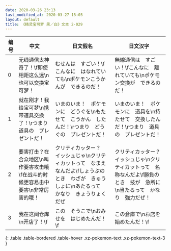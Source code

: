 ```yaml
---
date: 2020-03-26 23:13
last_modified_at: 2020-03-27 15:05
layout: default
title: 《精灵宝可梦 黑／白》文本 2-029
---
```

| 编号 | 中文 | 日文假名 | 日文汉字 |
| ---- | ---- | ---- | --- |
| 0 | 无线通信太神奇了！\f即使相距这么远\n也可以交换宝可梦！ | むせんは　すごい！\fこんなに　はなれていても\nポケモンこうかんが　できるのだ！ | 無線通信は　すごい！\fこんなに　離れていても\nポケモン交換が　できるのだ！ |
| 1 | 就在刚才！我给宝可梦\n携带道具交换了！\rつまり　道具の　プレゼントだ！ | いまのいま！　ポケモンに　どうぐを\nもたせて　こうかん　したんだ！\rつまり　どうぐの　プレゼントだ！ | いまのいま！　ポケモンに　道具を\n持たせて　交換したんだ！\rつまり　道具の　プレゼントだ！ |
| 2 | 要害打击？在合众地区\n叫作要害攻击哦\f在战斗的时候更容易击中要害\n非常厉害的哦！ | クリティカッター？　イッシュじゃ\nクリティカットって　なまえ　なんだよ\fしょうぶのとき　わざが　きゅうしょに\nあたるって　かなり　きょうりょくだぜ | クリティカッター？　イッシュじゃ\nクリティカットって　名称なんだよ\f勝負のとき　技が　急所に\n当たるって　かなり　強力だぜ！ |
| 3 | 我在这间仓库\n开店了！\f | この　そうこで\nおみせを　はじめたんだ！\f | この倉庫で\nお店を　始めたんだ！\f |
{: .table .table-bordered .table-hover .xz-pokemon-text .xz-pokemon-text-3 }